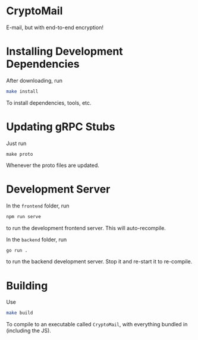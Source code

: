 # CryptoMail
E-mail, but with end-to-end encryption!

# Installing Development Dependencies
After downloading, run
```bash
make install
```
To install dependencies, tools, etc.

# Updating gRPC Stubs
Just run
```
make proto
```
Whenever the proto files are updated.

# Development Server
In the `frontend` folder, run 
```sh
npm run serve
```
to run the development frontend server. This will auto-recompile.

In the `backend` folder, run 
```sh
go run .
```
to run the backend development server. Stop it and re-start it to re-compile.

# Building
Use
```sh
make build
```
To compile to an executable called `CryptoMail`, with everything bundled in (including the JS).
